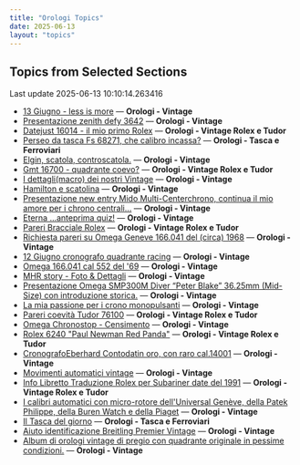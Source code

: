 ```yaml
---
title: "Orologi Topics"
date: 2025-06-13
layout: "topics"
---
```


## Topics from Selected Sections

Last update 2025-06-13 10:10:14.263416

- [13 Giugno - less is more](https://orologi.forumfree.it/?t=80722662) — **Orologi - Vintage**
- [Presentazione zenith defy 3642](https://orologi.forumfree.it/?t=80717818) — **Orologi - Vintage**
- [Datejust 16014 - il mio primo Rolex](https://orologi.forumfree.it/?t=80722290) — **Orologi - Vintage Rolex e Tudor**
- [Perseo da tasca Fs 68271, che calibro incassa?](https://orologi.forumfree.it/?t=80703237) — **Orologi - Tasca e Ferroviari**
- [Elgin, scatola, controscatola.](https://orologi.forumfree.it/?t=80722722) — **Orologi - Vintage**
- [Gmt 16700 - quadrante coevo?](https://orologi.forumfree.it/?t=80715028) — **Orologi - Vintage Rolex e Tudor**
- [I dettagli(macro) dei nostri Vintage](https://orologi.forumfree.it/?t=80396891) — **Orologi - Vintage**
- [Hamilton e scatolina](https://orologi.forumfree.it/?t=80722082) — **Orologi - Vintage**
- [Presentazione new entry Mido Multi-Centerchrono, continua il mio amore per i chrono centrali…](https://orologi.forumfree.it/?t=80721618) — **Orologi - Vintage**
- [Eterna ...anteprima quiz!](https://orologi.forumfree.it/?t=80660771) — **Orologi - Vintage**
- [Pareri Bracciale Rolex](https://orologi.forumfree.it/?t=80721852) — **Orologi - Vintage Rolex e Tudor**
- [Richiesta pareri su Omega Geneve 166.041 del (circa) 1968](https://orologi.forumfree.it/?t=78091504) — **Orologi - Vintage**
- [12 Giugno cronografo quadrante racing](https://orologi.forumfree.it/?t=80721679) — **Orologi - Vintage**
- [Omega 166.041 cal 552 del '69](https://orologi.forumfree.it/?t=80721862) — **Orologi - Vintage**
- [MHR story - Foto & Dettagli](https://orologi.forumfree.it/?t=8918058) — **Orologi - Vintage**
- [Presentazione Omega SMP300M Diver “Peter Blake” 36.25mm (Mid-Size) con introduzione storica.](https://orologi.forumfree.it/?t=80712458) — **Orologi - Vintage**
- [La mia passione per i crono monopulsanti](https://orologi.forumfree.it/?t=74813566) — **Orologi - Vintage**
- [Pareri coevità Tudor 76100](https://orologi.forumfree.it/?t=80721858) — **Orologi - Vintage Rolex e Tudor**
- [Omega Chronostop - Censimento](https://orologi.forumfree.it/?t=80707535) — **Orologi - Vintage**
- [Rolex 6240 "Paul Newman Red Panda"](https://orologi.forumfree.it/?t=80675837) — **Orologi - Vintage Rolex e Tudor**
- [CronografoEberhard Contodatin oro, con raro cal.14001](https://orologi.forumfree.it/?t=64689531) — **Orologi - Vintage**
- [Movimenti automatici vintage](https://orologi.forumfree.it/?t=80720480) — **Orologi - Vintage**
- [Info Libretto Traduzione Rolex per Subariner date del 1991](https://orologi.forumfree.it/?t=80722028) — **Orologi - Vintage Rolex e Tudor**
- [I calibri automatici con micro-rotore dell'Universal Genève, della Patek Philippe, della Buren Watch e della Piaget](https://orologi.forumfree.it/?t=80701756) — **Orologi - Vintage**
- [Il Tasca del giorno](https://orologi.forumfree.it/?t=80702163) — **Orologi - Tasca e Ferroviari**
- [Aiuto identificazione Breitling Premier Vintage](https://orologi.forumfree.it/?t=80721136) — **Orologi - Vintage**
- [Album di orologi vintage di pregio con quadrante originale  in pessime condizioni.](https://orologi.forumfree.it/?t=79944873) — **Orologi - Vintage**
